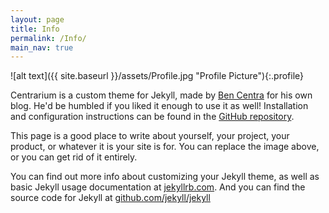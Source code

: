 ```yaml
---
layout: page
title: Info
permalink: /Info/
main_nav: true
---
```


![alt text]({{ site.baseurl }}/assets/Profile.jpg "Profile Picture"){:.profile}

Centrarium is a custom theme for Jekyll, made by [Ben Centra][bencentra] for his own blog. He'd be humbled if you liked it enough to use it as well! Installation and configuration instructions can be found in the [GitHub repository](https://github.com/bencentra/centrarium).

This page is a good place to write about yourself, your project, your product, or whatever it is your site is for. You can replace the image above, or you can get rid of it entirely. 

You can find out more info about customizing your Jekyll theme, as well as basic Jekyll usage documentation at [jekyllrb.com](http://jekyllrb.com/). And you can find the source code for Jekyll at [github.com/jekyll/jekyll](https://github.com/jekyll/jekyll)

[centrarium]: https://github.com/bencentra/centrarium
[bencentra]: http://bencentra.com
[jekyll]: https://github.com/jekyll/jekyll
